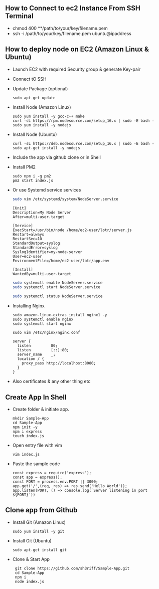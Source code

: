 ## How to Connect to ec2 Instance From SSH Terminal
  - chmod 400 **/path/to/your/key/filename.pem  
  - ssh -i /path/to/your/key/filename.pem ubuntu@ipaddress  


## How to deploy node on EC2 (Amazon Linux & Ubuntu)
  - Launch EC2 with required Security group & generate Key-pair
  - Connect tO SSH
  - Update Package (optional)
    ```
    sudo apt-get update
    ```
  - Install Node (Amazon Linux)
    ```
    sudo yum install -y gcc-c++ make
    curl -sL https://rpm.nodesource.com/setup_16.x | sudo -E bash -
    sudo yum install -y nodejs
    ```
    
  - Install Node  (Ubuntu)
    ```
    curl -sL https://deb.nodesource.com/setup_16.x | sudo -E bash -
    sudo apt-get install -y nodejs
    ```
  - Include the app via github clone or in Shell
  - Install PM2
    ```
    sudo npm i -g pm2
    pm2 start index.js
    ```
  - Or use Systemd service services
    ```sh
    sudo vim /etc/systemd/system/NodeServer.service
    ```
    ```
    [Unit]
    Description=My Node Server
    After=multi-user.target

    [Service]
    ExecStart=/usr/bin/node /home/ec2-user/lotr/server.js
    Restart=always
    RestartSec=10
    StandardOutput=syslog
    StandardError=syslog
    SyslogIdentifier=my-node-server
    User=ec2-user
    EnvironmentFile=/home/ec2-user/lotr/app.env

    [Install]
    WantedBy=multi-user.target
    ```
    ```sh
    sudo systemctl enable NodeServer.service
    sudo systemctl start NodeServer.service
    ```
    ```sh
    sudo systemctl status NodeServer.service
    ```
  - Installing Nginx  
    ```
    sudo amazon-linux-extras install nginx1 -y
    sudo systemctl enable nginx
    sudo systemctl start nginx
    ```
    ```
    sudo vim /etc/nginx/nginx.conf
    ```
    ```
    server {
      listen         80;
      listen         [::]:80;
      server_name    _;
      location / {
        proxy_pass http://localhost:8080;
      }
    }
    ```
  - Also certificates & any other thing etc


## Create App In Shell
  - Create folder & initiate app.
    ```
    mkdir Sample-App
    cd Sample-App
    npm init -y
    npm i express
    touch index.js
    ```
  - Open entry file with vim
    ```
    vim index.js
    ```
  - Paste the sample code
    ```
    const express = require('express');
    const app = express();
    const PORT = process.env.PORT || 3000;
    app.get('/',(req, res) => res.send('Hello World'));
    app.listen(PORT, () => console.log(`Server listening in port ${PORT}`))
    ```


## Clone app from Github
  - Install Git (Amazon Linux)
    ```
    sudo yum install -y git
    ```
  - Install Git (Ubuntu)  
    ```
    sudo apt-get install git
    ```
   - Clone & Start App  
     ```  
      git clone https://github.com/sh3riff/Sample-App.git   
      cd Sample-App    
      npm i     
      node index.js  
     ```
